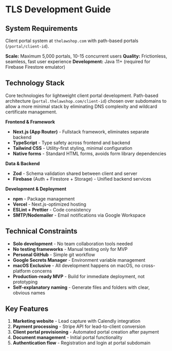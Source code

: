# TLS Development Guide

## System Requirements

Client portal system at `thelawshop.com` with path-based portals (`/portal/client-id`).

**Scale:** Maximum 5,000 portals, 10-15 concurrent users
**Quality:** Frictionless, seamless, fast user experience
**Development:** Java 11+ (required for Firebase Firestore emulator)

## Technology Stack

Core technologies for lightweight client portal development. Path-based architecture (`portal.thelawshop.com/client-id`) chosen over subdomains to allow a more minimal stack by eliminating DNS complexity and wildcard certificate management.

**Frontend & Framework**

- **Next.js (App Router)** - Fullstack framework, eliminates separate backend
- **TypeScript** - Type safety across frontend and backend
- **Tailwind CSS** - Utility-first styling, minimal configuration
- **Native forms** - Standard HTML forms, avoids form library dependencies

**Data & Backend**

- **Zod** - Schema validation shared between client and server
- **Firebase** (Auth + Firestore + Storage) - Unified backend services

**Development & Deployment**

- **npm** - Package management
- **Vercel** - Next.js-optimized hosting
- **ESLint + Prettier** - Code consistency
- **SMTP/Nodemailer** - Email notifications via Google Workspace

## Technical Constraints

- **Solo development** - No team collaboration tools needed
- **No testing frameworks** - Manual testing only for MVP
- **Personal GitHub** - Simple git workflow
- **Google Secrets Manager** - Environment variable management
- **macOS Exclusive** - All development happens on macOS, no cross-platform concerns
- **Production-ready MVP** - Build for immediate deployment, not prototyping
- **Self-explanatory naming** - Generate files and folders with clear, obvious names

## Key Features

1. **Marketing website** - Lead capture with Calendly integration
2. **Payment processing** - Stripe API for lead-to-client conversion
3. **Client portal provisioning** - Automated portal creation after payment
4. **Document management** - Initial portal functionality
5. **Authentication flow** - Registration and login at portal subdomain
